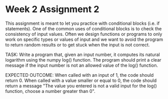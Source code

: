# Week 2 Assignment 2

This assignment is meant to let you practice with conditional blocks (i.e. if statements). One of the common uses of conditional blocks is to check the consistency of input values. Often we design functions or programs to only work on specific types or values of input and we want to avoid the program to return random results or to get stuck when the input is not correct.

TASK: Write a program that, given an input number, it computes its natural logarithm using the numpy log() function. The program should print a clear message if the input number is not an allowed value of the log() function. 

EXPECTED OUTCOME: When called with an input of 1, the code should return 0. When called with a value smaller or equal to 0, the code should return a message "The value you entered is not a valid input for the log() function, choose a number greater than 0".
